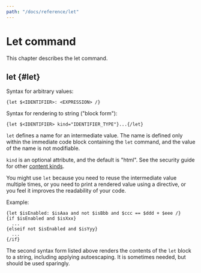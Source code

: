 ```yaml
---
path: "/docs/reference/let"
---
```


# Let command

This chapter describes the let command.

## let {#let}

Syntax for arbitrary values:

```soy
{let $<IDENTIFIER>: <EXPRESSION> /}
```

Syntax for rendering to string ("block form"):

```soy
{let $<IDENTIFIER> kind="IDENTIFIER_TYPE"}...{/let}
```

`let` defines a name for an intermediate value. The name is defined only within
the immediate code block containing the `let` command, and the value of the name
is not modifiable.

`kind` is an optional attribute, and the default is "html". See the security
guide for other [content kinds](../developer-guide/security#content_kinds).

You might use `let` because you need to reuse the intermediate value multiple
times, or you need to print a rendered value using a directive, or you feel it
improves the readability of your code.

Example:

```soy
{let $isEnabled: $isAaa and not $isBbb and $ccc == $ddd + $eee /}
{if $isEnabled and $isXxx}
  ...
{elseif not $isEnabled and $isYyy}
  ...
{/if}
```

The second syntax form listed above renders the contents of the `let` block to a
string, including applying autoescaping. It is sometimes needed, but should be
used sparingly.
